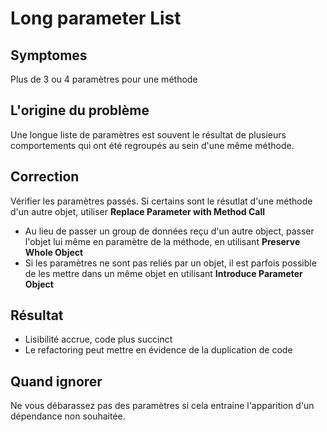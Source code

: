 # Long parameter List

## Symptomes

Plus de 3 ou 4 paramètres pour une méthode

## L'origine du problème

Une longue liste de paramètres est souvent le résultat de plusieurs comportements qui ont été regroupés au sein d'une même méthode.

## Correction

Vérifier les paramètres passés. Si certains sont le résutlat d'une méthode d'un autre objet, utiliser __Replace Parameter with Method Call__
- Au lieu de passer un group de données reçu d'un autre object, passer l'objet lui même en paramètre de la méthode, en utilisant __Preserve Whole Object__
- Si les paramètres ne sont pas reliés par un objet, il est parfois possible de les mettre dans un même objet en utilisant __Introduce Parameter Object__

## Résultat

- Lisibilité accrue, code plus succinct
- Le refactoring peut mettre en évidence de la duplication de code

## Quand ignorer

Ne vous débarassez pas des paramètres si cela entraine l'apparition d'un dépendance non souhaitée.
